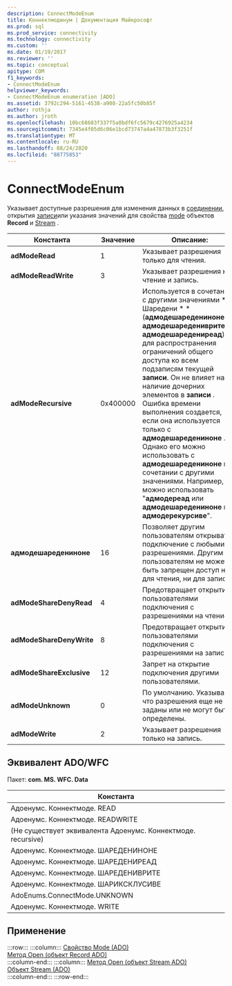 ```yaml
---
description: ConnectModeEnum
title: Коннектмодинум | Документация Майкрософт
ms.prod: sql
ms.prod_service: connectivity
ms.technology: connectivity
ms.custom: ''
ms.date: 01/19/2017
ms.reviewer: ''
ms.topic: conceptual
apitype: COM
f1_keywords:
- ConnectModeEnum
helpviewer_keywords:
- ConnectModeEnum enumeration [ADO]
ms.assetid: 3792c294-5161-4538-a908-22a5fc50b85f
author: rothja
ms.author: jroth
ms.openlocfilehash: 10bc68683f337f5a0bdf6fc5679c4276925a4234
ms.sourcegitcommit: 7345e4f05d6c06e1bcd73747a4a47873b3f3251f
ms.translationtype: MT
ms.contentlocale: ru-RU
ms.lasthandoff: 08/24/2020
ms.locfileid: "88775853"
---
```

# <a name="connectmodeenum"></a>ConnectModeEnum
Указывает доступные разрешения для изменения данных в [соединении](./connection-object-ado.md), открытия [записи](./record-object-ado.md)или указания значений для свойства [mode](./mode-property-ado.md) объектов **Record** и [Stream](./stream-object-ado.md) .  
  
|Константа|Значение|Описание:|  
|--------------|-----------|-----------------|  
|**adModeRead**|1|Указывает разрешения только для чтения.|  
|**adModeReadWrite**|3|Указывает разрешения на чтение и запись.|  
|**adModeRecursive**|0x400000|Используется в сочетании с другими значениями * \* Шаредени \* * (**адмодешаредениноне**, **адмодешаредениврите**или **адмодешаредениреад**) для распространения ограничений общего доступа ко всем подзаписям текущей **записи**. Он не влияет на наличие дочерних элементов в **записи** . Ошибка времени выполнения создается, если она используется только с **адмодешаредениноне** . Однако его можно использовать с **адмодешаредениноне** при сочетании с другими значениями. Например, можно использовать "**адмодереад** или **адмодешаредениноне** или **адмодерекурсиве**".|  
|**адмодешаредениноне**|16|Позволяет другим пользователям открывать подключение с любыми разрешениями. Другим пользователям не может быть запрещен доступ ни для чтения, ни для записи.|  
|**adModeShareDenyRead**|4|Предотвращает открытие пользователями подключения с разрешениями на чтение.|  
|**adModeShareDenyWrite**|8|Предотвращает открытие пользователями подключения с разрешениями на запись.|  
|**adModeShareExclusive**|12|Запрет на открытие подключения другими пользователями.|  
|**adModeUnknown**|0|По умолчанию. Указывает, что разрешения еще не заданы или не могут быть определены.|  
|**adModeWrite**|2|Указывает разрешения только на запись.|  
  
## <a name="adowfc-equivalent"></a>Эквивалент ADO/WFC  
 Пакет: **com. MS. WFC. Data**  
  
|Константа|  
|--------------|  
|Адоенумс. Коннектмоде. READ|  
|Адоенумс. Коннектмоде. READWRITE|  
|(Не существует эквивалента Адоенумс. Коннектмоде. recursive)|  
|Адоенумс. Коннектмоде. ШАРЕДЕНИНОНЕ|  
|Адоенумс. Коннектмоде. ШАРЕДЕНИРЕАД|  
|Адоенумс. Коннектмоде. ШАРЕДЕНИВРИТЕ|  
|Адоенумс. Коннектмоде. ШАРИКСКЛУСИВЕ|  
|AdoEnums.ConnectMode.UNKNOWN|  
|Адоенумс. Коннектмоде. WRITE|  
  
## <a name="applies-to"></a>Применение  

:::row:::
    :::column:::
        [Свойство Mode (ADO)](./mode-property-ado.md)  
        [Метод Open (объект Record ADO)](./open-method-ado-record.md)  
    :::column-end:::
    :::column:::
        [Метод Open (объект Stream ADO)](./open-method-ado-stream.md)  
        [Объект Stream (ADO)](./stream-object-ado.md)  
    :::column-end:::
:::row-end:::